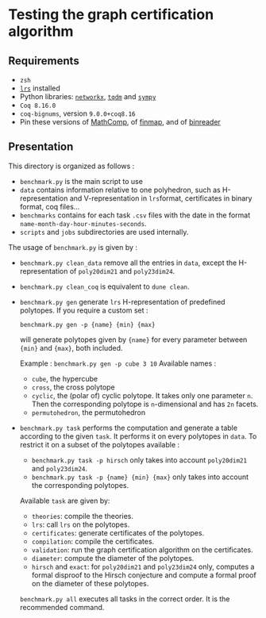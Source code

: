 # Testing the graph certification algorithm

## Requirements

- `zsh`
- [`lrs`](http://cgm.cs.mcgill.ca/%7Eavis/C/lrs.html) installed
- Python libraries: [`networkx`](https://networkx.org/), [`tqdm`](https://tqdm.github.io/) and [`sympy`](https://www.sympy.org/en/index.html)
- `Coq 8.16.0`
- `coq-bignums`, version `9.0.0+coq8.16`
- Pin these versions of [MathComp](https://github.com/Coq-Polyhedra/mathcomp), of [finmap](https://github.com/Coq-Polyhedra/finmap), and of [binreader](https://github.com/Coq-Polyhedra/coq-binreader)

## Presentation

This directory is organized as follows :
- `benchmark.py` is the main script to use
- `data` contains information relative to one polyhedron, such as H-representation and V-representation in `lrs`format, certificates in binary format, coq files...
- `benchmarks` contains for each task `.csv` files with the date in the format `name-month-day-hour-minutes-seconds`.
- `scripts` and `jobs` subdirectories are used internally.

The usage of `benchmark.py` is given by :
- `benchmark.py clean_data` remove all the entries in `data`, except the H-representation of `poly20dim21` and `poly23dim24`.
- `benchmark.py clean_coq` is equivalent to `dune clean`.
- `benchmark.py gen` generate `lrs` H-representation of predefined polytopes. If you require a custom set :
 
    `benchmark.py gen -p {name} {min} {max}`

  will generate polytopes given by `{name}` for every parameter between `{min}` and `{max}`, both included.

  Example : `benchmark.py gen -p cube 3 10`
  Available names :
    - `cube`, the hypercube
    - `cross`, the cross polytope
    - `cyclic`, the (polar of) cyclic polytope. It takes only one parameter `n`. Then the corresponding polytope is `n`-dimensional and has `2n` facets.
    - `permutohedron`, the permutohedron
- `benchmark.py task` performs the computation and generate a table according to the given `task`. It performs it on every polytopes in `data`. To restrict it on a subset of the polytopes available :

    - `benchmark.py task -p hirsch` only takes into account `poly20dim21` and `poly23dim24`.
    - `benchmark.py task -p {name} {min} {max}` only takes into account the corresponding polytopes.
  
  Available `task` are given by:
    - `theories`: compile the theories.
    - `lrs`: call `lrs` on the polytopes.
    - `certificates`: generate certificates of the polytopes.
    - `compilation`: compile the certificates.
    - `validation`: run the graph certification algorithm on the certificates.
    - `diameter`: compute the diameter of the polytopes.
    - `hirsch` and `exact`: for `poly20dim21` and `poly23dim24` only, computes a formal disproof to the Hirsch conjecture and compute a formal proof on the diameter of these polytopes.
  
  `benchmark.py all` executes all tasks in the correct order. It is the recommended command.
